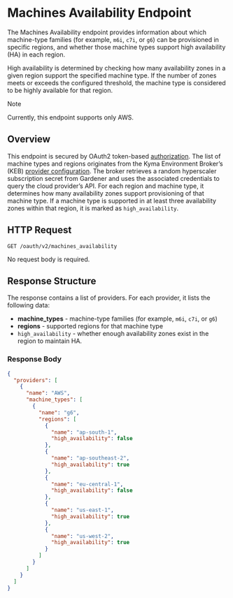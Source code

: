 # Machines Availability Endpoint

The Machines Availability endpoint provides information about which machine-type families (for example, `m6i`, `c7i`, or `g6`) can be provisioned in specific regions, 
and whether those machine types support high availability (HA) in each region.

High availability is determined by checking how many availability zones in a given region support the specified machine type. 
If the number of zones meets or exceeds the configured threshold, the machine type is considered to be highly available for that region.

> [!NOTE]
> Currently, this endpoint supports only AWS.

## Overview

This endpoint is secured by OAuth2 token-based [authorization](01-10-authorization.md).
The list of machine types and regions originates from the Kyma Environment Broker’s (KEB) [provider configuration](02-60-plan-configuration.md). 
The broker retrieves a random hyperscaler subscription secret from Gardener and uses the associated credentials to query the cloud provider’s API. 
For each region and machine type, it determines how many availability zones support provisioning of that machine type.
If a machine type is supported in at least three availability zones within that region, it is marked as `high_availability`.

## HTTP Request

```
GET /oauth/v2/machines_availability
```
No request body is required.

## Response Structure

The response contains a list of providers. For each provider, it lists the following data:
- **machine_types** - machine-type families (for example, `m6i`, `c7i`, or `g6`)
- **regions** - supported regions for that machine type
- `high_availability` - whether enough availability zones exist in the region to maintain HA.

### Response Body

```json
{
  "providers": [
    {
      "name": "AWS",
      "machine_types": [
        {
          "name": "g6",
          "regions": [
            {
              "name": "ap-south-1",
              "high_availability": false
            },
            {
              "name": "ap-southeast-2",
              "high_availability": true
            },
            {
              "name": "eu-central-1",
              "high_availability": false
            },
            {
              "name": "us-east-1",
              "high_availability": true
            },
            {
              "name": "us-west-2",
              "high_availability": true
            }
          ]
        }
      ]
    }
  ]
}
```
